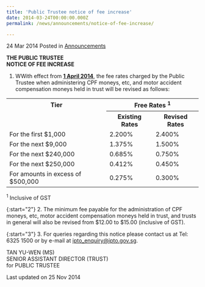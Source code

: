 ```yaml
---
title: 'Public Trustee notice of fee increase'
date: 2014-03-24T00:00:00.000Z
permalink: /news/announcements/notice-of-fee-increase/

---
```



24 Mar 2014 Posted in [Announcements](/news/announcements)

**THE PUBLIC TRUSTEE**  
**NOTICE OF FEE INCREASE**


1. WWith effect from **<u>1 April 2014</u>**, the fee rates charged by the Public Trustee when administering CPF moneys, etc, and motor accident compensation moneys held in trust will be revised as follows:  



      

<table class="table-h">
  <tr>
  <th scope="col">Tier</th>
  <th scope="col" colspan="2">Free Rates <sup>1</sup></th>
  </tr>
  <tr>
  <td></td>
  <th scope="col">Existing Rates</th>
  <th scope="col">Revised Rates</th>
  </tr>
  <tr>
  <td>For the first $1,000</td>
  <td>2.200%</td>
  <td>2.400%</td>
  </tr>
  
  <tr>
  <td>For the next $9,000</td>
  <td>1.375%</td>
  <td>1.500%</td>
  </tr>
  
  <tr>
  <td>For the next $240,000</td>
  <td>
0.685%</td>
<td>
0.750%</td>
  </tr>
  
  <tr>
  <td>For the next $250,000</td>
  <td>0.412%</td>
  <td>
0.450%</td>
  </tr>
  
  <tr>
  <td>For amounts in excess of $500,000</td>
  <td>0.275%</td>
  <td>0.300%</td>
  </tr>
</table>



<sup>1</sup> Inclusive of GST

{:start="2"}
2. The minimum fee payable for the administration of CPF moneys, etc, motor accident compensation moneys held in trust, and trusts in general will also be revised from $12.00 to $15.00 (inclusive of GST).
 
{:start="3"} 
3. For queries regarding this notice please contact us at Tel: 6325 1500 or by e-mail at ipto_enquiry@ipto.gov.sg.


TAN YU-WEN (MS)  
SENIOR ASSISTANT DIRECTOR (TRUST)  
for PUBLIC TRUSTEE

<p class="right-side-updated">Last updated on 25 Nov 2014</p>



